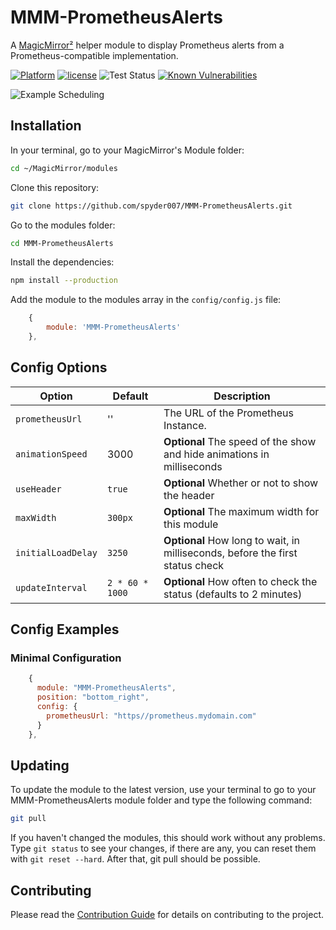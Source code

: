 # MMM-PrometheusAlerts

A [MagicMirror²](https://magicmirror.builders) helper module to display Prometheus alerts from a Prometheus-compatible implementation.

[![Platform](https://img.shields.io/badge/platform-MagicMirror-informational)](https://MagicMirror.builders)
[![license](https://img.shields.io/github/license/mashape/apistatus.svg)](https://raw.githubusercontent.com/spyder007/MMM-PrometheusAlerts/master/LICENSE)
![Test Status](https://github.com/spyder007/MMM-PrometheusAlerts/actions/workflows/node.js.yml/badge.svg)
[![Known Vulnerabilities](https://snyk.io/test/github/spyder007/MMM-PrometheusAlerts/badge.svg)](https://snyk.io/test/github/spyder007/MMM-PrometheusAlerts)

![Example Scheduling](.github/example-screenshot.png)

## Installation

In your terminal, go to your MagicMirror's Module folder:

```bash
cd ~/MagicMirror/modules
```

Clone this repository:

```bash
git clone https://github.com/spyder007/MMM-PrometheusAlerts.git
```

Go to the modules folder:

```bash
cd MMM-PrometheusAlerts
```

Install the dependencies:

```bash
npm install --production
```

Add the module to the modules array in the `config/config.js` file:

```javascript
    {
        module: 'MMM-PrometheusAlerts'
    },
```

## Config Options

| **Option**         | **Default**     | **Description**                                                               |
| ------------------ | --------------- | ----------------------------------------------------------------------------- |
| `prometheusUrl`    | ''              | The URL of the Prometheus Instance.                                           |
| `animationSpeed`   | 3000            | **Optional** The speed of the show and hide animations in milliseconds        |
| `useHeader`        | `true`          | **Optional** Whether or not to show the header                                |
| `maxWidth`         | `300px`         | **Optional** The maximum width for this module                                |
| `initialLoadDelay` | `3250`          | **Optional** How long to wait, in milliseconds, before the first status check |
| `updateInterval`   | `2 * 60 * 1000` | **Optional** How often to check the status (defaults to 2 minutes)            |

## Config Examples

### Minimal Configuration

```javascript
    {
      module: "MMM-PrometheusAlerts",
      position: "bottom_right",
      config: {
        prometheusUrl: "https//prometheus.mydomain.com"
      }
    },
```

## Updating

To update the module to the latest version, use your terminal to go to your MMM-PrometheusAlerts module folder and type the following command:

```bash
git pull
```

If you haven't changed the modules, this should work without any problems.
Type `git status` to see your changes, if there are any, you can reset them with `git reset --hard`. After that, git pull should be possible.

## Contributing

Please read the [Contribution Guide](CONTRIBUTING.md) for details on contributing to the project.
